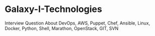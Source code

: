 # Galaxy-I-Technologies
Interview Question About DevOps, AWS, Puppet, Chef, Ansible, Linux, Docker, Python, Shell, Marathon, OpenStack, GIT, SVN 
